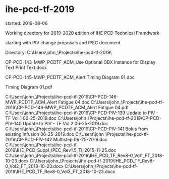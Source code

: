 # ihe-pcd-tf-2019

started: 2019-08-06

Working directory for 2019-2020 edition of IHE PCD Technical Framdwork

starting with PIV change proposals and IPEC document

Directory:
C:\Users\john_\Projects\ihe-pcd-tf-2019\

CP-PCD-143-MWP_PCDTF_ACM_Use Optional OBX Instance for Display Text Print Text.docx

CP-PCD-145-MWP_PCDTF_ACM_Alert Timing Diagram 01.doc

Timing Diagram 01.pdf

C:\Users\john_\Projects\ihe-pcd-tf-2019\CP-PCD-146-MWP_PCDTF_ACM_Alert Fatigue 04.doc
C:\Users\john_\Projects\ihe-pcd-tf-2019\CP-PCD-146-MWP_PCDTF_ACM_Alert Fatigue 04.pdf
C:\Users\john_\Projects\ihe-pcd-tf-2019\CP-PCD-PIV-139 Update to PIV - TF Vol 1 06-25-2019.doc
C:\Users\john_\Projects\ihe-pcd-tf-2019\CP-PCD-PIV-140 Update to PIV - TF Vol 2 06-25-2019.doc
C:\Users\john_\Projects\ihe-pcd-tf-2019\CP-PCD-PIV-141 Bolus from existing infusion 06-25-2019.doc
C:\Users\john_\Projects\ihe-pcd-tf-2019\CP-PCD-PIV-142 Multistep  06-25-2019.doc
C:\Users\john_\Projects\ihe-pcd-tf-2019\IHE_PCD_Suppl_IPEC_Rev1.5_TI_2015-11-25.doc
C:\Users\john_\Projects\ihe-pcd-tf-2019\IHE_PCD_TF_Rev8-0_Vol1_FT_2018-10-23.docx
C:\Users\john_\Projects\ihe-pcd-tf-2019\IHE_PCD_TF_Rev8-0_Vol2_FT_2018-10-23.docx
C:\Users\john_\Projects\ihe-pcd-tf-2019\IHE_PCD_TF_Rev8-0_Vol3_FT_2018-10-23.docx


